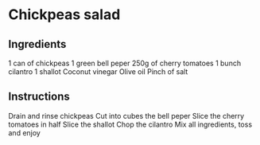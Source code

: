 # Chickpeas salad

## Ingredients

1 can of chickpeas
1 green bell peper
250g of cherry tomatoes
1 bunch cilantro
1 shallot
Coconut vinegar
Olive oil
Pinch of salt

## Instructions

Drain and rinse chickpeas
Cut into cubes the bell peper
Slice the cherry tomatoes in half
Slice the shallot
Chop the cilantro
Mix all ingredients, toss and enjoy
